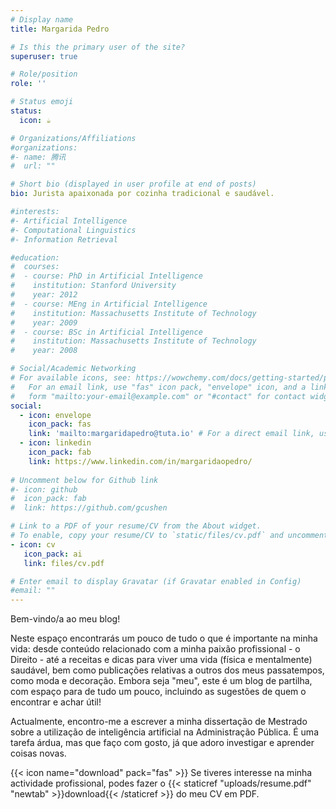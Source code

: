 ```yaml
---
# Display name
title: Margarida Pedro

# Is this the primary user of the site?
superuser: true

# Role/position
role: ''

# Status emoji
status:
  icon: ☕️

# Organizations/Affiliations
#organizations:
#- name: 腾讯
#  url: ""

# Short bio (displayed in user profile at end of posts)
bio: Jurista apaixonada por cozinha tradicional e saudável.

#interests:
#- Artificial Intelligence
#- Computational Linguistics
#- Information Retrieval

#education:
#  courses:
#  - course: PhD in Artificial Intelligence
#    institution: Stanford University
#    year: 2012
#  - course: MEng in Artificial Intelligence
#    institution: Massachusetts Institute of Technology
#    year: 2009
#  - course: BSc in Artificial Intelligence
#    institution: Massachusetts Institute of Technology
#    year: 2008

# Social/Academic Networking
# For available icons, see: https://wowchemy.com/docs/getting-started/page-builder/#icons
#   For an email link, use "fas" icon pack, "envelope" icon, and a link in the
#   form "mailto:your-email@example.com" or "#contact" for contact widget.
social:
  - icon: envelope
    icon_pack: fas
    link: 'mailto:margaridapedro@tuta.io' # For a direct email link, use "mailto:test@example.org".
  - icon: linkedin
    icon_pack: fab
    link: https://www.linkedin.com/in/margaridaopedro/
    
# Uncomment below for Github link
#- icon: github
#  icon_pack: fab
#  link: https://github.com/gcushen

# Link to a PDF of your resume/CV from the About widget.
# To enable, copy your resume/CV to `static/files/cv.pdf` and uncomment the lines below.
- icon: cv
   icon_pack: ai
   link: files/cv.pdf

# Enter email to display Gravatar (if Gravatar enabled in Config)
#email: ""
---
```


Bem-vindo/a ao meu blog!

Neste espaço encontrarás um pouco de tudo o que é importante na minha vida: desde conteúdo relacionado com a minha paixão profissional - o Direito - até a receitas e dicas para viver uma vida (física e mentalmente) saudável, bem como publicações relativas a outros dos meus passatempos, como moda e decoração. Embora seja "meu", este é um blog de partilha, com espaço para de tudo um pouco, incluindo as sugestões de quem o encontrar e achar útil! 

Actualmente, encontro-me a escrever a minha dissertação de Mestrado sobre a utilização de inteligência artificial na Administração Pública. É uma tarefa árdua, mas que faço com gosto, já que adoro investigar e aprender coisas novas. 

{{< icon name="download" pack="fas" >}} Se tiveres interesse na minha actividade profissional, podes fazer o {{< staticref "uploads/resume.pdf" "newtab" >}}download{{< /staticref >}} do meu CV em PDF.
